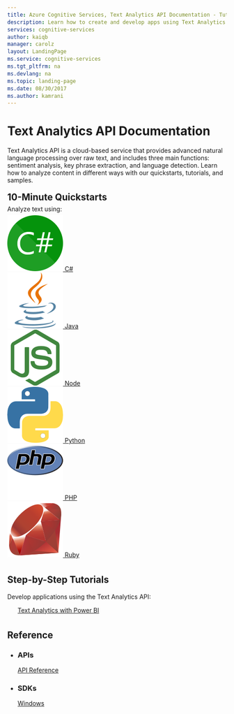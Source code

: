 ```yaml
---
title: Azure Cognitive Services, Text Analytics API Documentation - Tutorials, API Reference | Microsoft Docs
description: Learn how to create and develop apps using Text Analytics API
services: cognitive-services
author: kaiqb
manager: carolz
layout: LandingPage
ms.service: cognitive-services
ms.tgt_pltfrm: na
ms.devlang: na
ms.topic: landing-page
ms.date: 08/30/2017
ms.author: kamrani
---
```

<div class="content">
    <h1>Text Analytics API Documentation</h1>
    <div class="intro" style="min-width: 200px">
        <p>Text Analytics API is a cloud-based service that provides advanced natural language processing over raw text, and includes three main functions: sentiment analysis, key phrase extraction, and language detection. Learn how to analyze content in different ways with our quickstarts, tutorials, and samples.</p>
    </div>
<h2 style="margin-top: 18px; margin-bottom: 0px;">10-Minute Quickstarts</h2>
<p style="margin-top: 6px; margin-bottom: 6px;">Analyze text using:</p>
<div class="ico48Case">
    <div class="ico48Link">
        <a href="/azure/cognitive-services/Text-Analytics/QuickStarts/CSharp">
            <img src="media/index/logo_Csharp.svg" alt="">
            <span>C&#35;</span>
        </a>
    </div> 
    <div class="ico48Link">
        <a href="/azure/cognitive-services/Text-Analytics/QuickStarts/Java">
            <img src="media/index/logo_java.svg" alt="">
            <span>Java</span>
        </a>
    </div>
    <div class="ico48Link">
        <a href="/azure/cognitive-services/Text-Analytics/QuickStarts/NodeJS">
            <img src="media/index/logo_nodejs.svg" alt="">
            <span>Node</span>
        </a>
    </div>
    <div class="ico48Link">
        <a href="/azure/cognitive-services/Text-Analytics/QuickStarts/Python">
            <img src="media/index/logo_python.svg" alt="">
            <span>Python</span>
        </a>
    </div>
  <div class="ico48Link">
        <a href="/azure/cognitive-services/Text-Analytics/QuickStarts/PHP">
            <img src="media/index/logo_php.svg" alt="">
            <span>PHP</span>
        </a>
  </div>
  <div class="ico48Link">
        <a href="/azure/cognitive-services/Text-Analytics/QuickStarts/Ruby">
            <img src="media/index/logo_ruby.svg" alt="">
            <span>Ruby</span>
        </a>
    </div>
</div>

<h2 style="margin-top: 36px">Step-by-Step Tutorials</h2>

<p>Develop applications using the Text Analytics API:</p>

<ol>
   <a href="/azure/cognitive-services/Text-Analytics/Tutorials/tutorial-power-bi-key-phrases">Text Analytics with Power BI </a>


</ol>


<h2 style="margin-top: 36px">Reference</h2>

<ul class="panelContent cardsD">
    <li>
        <div class="cardSize">
            <div class="cardPadding">
                <div class="card">
                    <div class="cardText">
                        <h3>APIs</h3>
                        <p><a href="https://westus.dev.cognitive.microsoft.com/docs/services/TextAnalytics.V2.0/operations/56f30ceeeda5650db055a3c7">API Reference</a></p>
                    </div>
                </div>
            </div>
        </div>
    </li>
    <li>
        <div class="cardSize">
            <div class="cardPadding">
                <div class="card">
                    <div class="cardText">
                        <h3>SDKs</h3>
                        <p><a href="https://aka.ms/tasdkdotnet">Windows</a></p><br/>                    </div>
                </div>
            </div>
        </div>
    </li>
</ul>

</div>


